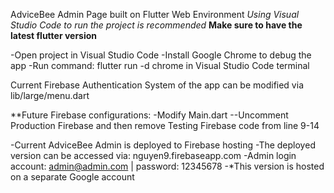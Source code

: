 AdviceBee Admin Page built on Flutter Web Environment
*Using Visual Studio Code to run the project is recommended*
**Make sure to have the latest flutter version**


-Open project in Visual Studio Code
-Install Google Chrome to debug the app
-Run command: flutter run -d chrome in Visual Studio Code terminal

Current Firebase Authentication System of the app can be modified via 
lib/large/menu.dart


**Future Firebase configurations:
-Modify Main.dart
--Uncomment Production Firebase and then remove Testing Firebase code from line 9-14

-Current AdviceBee Admin is deployed to Firebase hosting 
-The deployed version can be accessed via: nguyen9.firebaseapp.com
-Admin login account: admin@admin.com | password: 12345678
-*This version is hosted on a separate Google account